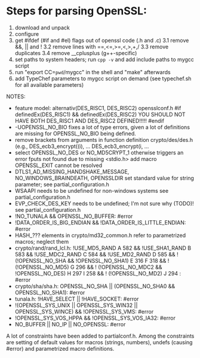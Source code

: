 Steps for parsing OpenSSL:
==========================

1. download and unpack
2. configure
3. get #ifdef (#if and #el) flags out of openssl code (.h and .c)
   3.1 remove &&, || and !
   3.2 remove lines with ==,<=,>=,<,>,+,/
   3.3 remove duplicates
   3.4 remove __cplusplus (g++-specific)
4. set paths to system headers; run `cpp -v` and add include paths to mygcc script
5. run "export CC=`pwd`/mygcc" in the shell and "make" afterwards
6. add TypeChef parameters to mygcc script on demand (see typechef.sh for all available parameters)


NOTES:
- feature model: alternativ(DES_RISC1, DES_RISC2)
  opensslconf.h
    #if definedEx(DES_RISC1) && definedEx(DES_RISC2)
    YOU SHOULD NOT HAVE BOTH DES_RISC1 AND DES_RISC2 DEFINED!!!!!
    #endif
- -UOPENSSL_NO_BIO
  fixes a lot of type errors, given a lot of definitions are missing for
  OPENSSL_NO_BIO being defined.
- remove brackets from arguments in function definition
  crypto/des/des.h (e.g., DES_ecb3_encrypt((i), ...
                          DES_ecb3_encrypt(i, ...
- select OPENSSL_NO_DES or NO_MD5CRYPT_1
  otherwise triggers an error fputs not found due to missing <stdio.h>
  add macro OPENSSL_EXIT cannot be resolved
- DTLS1_AD_MISSING_HANDSHAKE_MESSAGE, NO_WINDOWS_BRAINDEATH, OPENSSLDIR
  set standard value for string parameter; see partial_configuration.h
- WSAAPI needs to be undefined for non-windows systems
  see partial_configuration.h
- EVP_CHECK_DES_KEY needs to be undefined; I'm not sure why (TODO)!
  see partial_configuration.h
- !NO_TUNALA && OPENSSL_NO_BUFFER: #error
- !DATA_ORDER_IS_BIG_ENDIAN && !DATA_ORDER_IS_LITTLE_ENDIAN: #error
- HASH_??? elements in crypto/md32_common.h refer to parametrized macros; neglect them
- crypto/rand/rand_lcl.h:
  !USE_MD5_RAND                                     A 582
  && !USE_SHA1_RAND                                 B 583
  && !USE_MDC2_RAND                                 C 584
  && !USE_MD2_RAND                                  D 585
  && ! (!OPENSSL_NO_SHA && !OPENSSL_NO_SHA1)        E 316 F 318
  && ! (!OPENSSL_NO_MD5)                            G 296
  && ! (!OPENSSL_NO_MDC2 && !OPENSSL_NO_DES)        H 297 I 258
  && ! (!OPENSSL_NO_MD2)                            J 294
  : #error
- crypto/sha/sha.h:
  OPENSSL_NO_SHA || (OPENSSL_NO_SHA0 && OPENSSL_NO_SHA1): #error
- tunala.h:
  !HAVE_SELECT || !HAVE_SOCKET: #error
- !(OPENSSL_SYS_UNIX || OPENSSL_SYS_WIN32 || OPENSSL_SYS_WINCE) && !OPENSSL_SYS_VMS: #error
- !OPENSSL_SYS_VOS_HPPA && !OPENSSL_SYS_VOS_IA32: #error
- NO_BUFFER || NO_IP || NO_OPENSSL: #error


A lot of constraints have been added to partialconf.h. Among the constraints are setting of default values for macros (strings, numbers), undefs (causing #error) and parametrized macro definitions.

